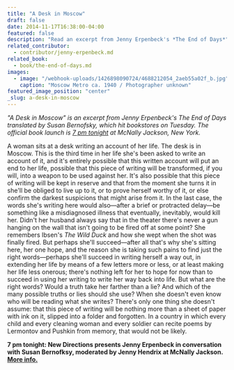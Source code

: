 ```yaml
---
title: "A Desk in Moscow"
draft: false
date: 2014-11-17T16:38:00-04:00
featured: false
description: "Read an excerpt from Jenny Erpenbeck's *The End of Days*"
related_contributor:
  - contributor/jenny-erpenbeck.md
related_book:
  - book/the-end-of-days.md
images:
  - image: "/webhook-uploads/1426898090724/4688212054_2aeb55a02f_b.jpg"
    caption: "Moscow Metro ca. 1940 / Photographer unknown"
featured_image_position: "center"
_slug: a-desk-in-moscow
---
```


_"A Desk in Moscow" is an excerpt from Jenny Erpenbeck's The End of Days translated by Susan Bernofsky, which hit bookstores on Tuesday. The official book launch is [7 pm tonight](http://mcnallyjackson.com/event/jenny-erpenbeck-conversation-susan-bernofsky) at McNally Jackson, New York._

A woman sits at a desk writing an account of her life. The desk is in Moscow. This is the third time in her life she's been asked to write an account of it, and it's entirely possible that this written account will put an end to her life, possible that this piece of writing will be transformed, if you will, into a weapon to be used against her. It's also possible that this piece of writing will be kept in reserve and that from the moment she turns it in she'll be obliged to live up to it, or to prove herself worthy of it, or else confirm the darkest suspicions that might arise from it. In the last case, the words she's writing here would also—after a brief or protracted delay—be something like a misdiagnosed illness that eventually, inevitably, would kill her. Didn't her husband always say that in the theater there's never a gun hanging on the wall that isn't going to be fired off at some point? She remembers Ibsen's _The Wild Duck_ and how she wept when the shot was finally fired. But perhaps she'll succeed—after all that's why she's sitting here, her one hope, and the reason she is taking such pains to find just the right words—perhaps she'll succeed in writing herself a way out, in extending her life by means of a few letters more or less, or at least making her life less onerous; there's nothing left for her to hope for now than to succeed in using her writing to write her way back into life. But what are the right words? Would a truth take her farther than a lie? And which of the many possible truths or lies should she use? When she doesn't even know who will be reading what she writes? There's only one thing she doesn't assume: that this piece of writing will be nothing more than a sheet of paper with ink on it, slipped into a folder and forgotten. In a country in which every child and every cleaning woman and every soldier can recite poems by Lermontov and Pushkin from memory, that would not be likely.

**7 pm tonight: New Directions presents Jenny Erpenbeck in conversation with Susan Bernofksy, moderated by Jenny Hendrix at McNally Jackson. [More info.](http://www.mcnallyjackson.com/event/jenny-erpenbeck-conversation-susan-bernofsky)**

